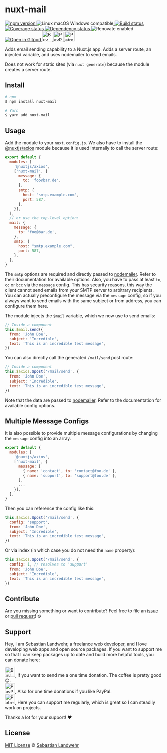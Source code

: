 <!-- TITLE/ -->
# nuxt-mail
<!-- /TITLE -->

<!-- BADGES/ -->
  <p>
    <a href="https://npmjs.org/package/nuxt-mail">
      <img
        src="https://img.shields.io/npm/v/nuxt-mail.svg"
        alt="npm version"
      >
    </a><img src="https://img.shields.io/badge/os-linux%20%7C%C2%A0macos%20%7C%C2%A0windows-blue" alt="Linux macOS Windows compatible"><a href="https://github.com/mathe42/nuxt-mail/actions">
      <img
        src="https://github.com/mathe42/nuxt-mail/workflows/build/badge.svg"
        alt="Build status"
      >
    </a><a href="https://codecov.io/gh/mathe42/nuxt-mail">
      <img
        src="https://codecov.io/gh/mathe42/nuxt-mail/branch/master/graph/badge.svg"
        alt="Coverage status"
      >
    </a><a href="https://david-dm.org/mathe42/nuxt-mail">
      <img src="https://img.shields.io/david/mathe42/nuxt-mail" alt="Dependency status">
    </a><img src="https://img.shields.io/badge/renovate-enabled-brightgreen" alt="Renovate enabled"><br/><a href="https://gitpod.io/#https://github.com/mathe42/nuxt-mail">
      <img src="https://gitpod.io/button/open-in-gitpod.svg" alt="Open in Gitpod">
    </a><a href="https://www.buymeacoffee.com/dword">
      <img
        src="https://www.buymeacoffee.com/assets/img/guidelines/download-assets-sm-2.svg"
        alt="Buy Me a Coffee"
        height="32"
      >
    </a><a href="https://paypal.me/SebastianLandwehr">
      <img
        src="https://dword-design.de/images/paypal.svg"
        alt="PayPal"
        height="32"
      >
    </a><a href="https://www.patreon.com/dworddesign">
      <img
        src="https://dword-design.de/images/patreon.svg"
        alt="Patreon"
        height="32"
      >
    </a>
</p>
<!-- /BADGES -->

<!-- DESCRIPTION/ -->
Adds email sending capability to a Nuxt.js app. Adds a server route, an injected variable, and uses nodemailer to send emails.
<!-- /DESCRIPTION -->

Does not work for static sites (via `nuxt generate`) because the module creates a server route.

<!-- INSTALL/ -->
## Install

```bash
# npm
$ npm install nuxt-mail

# Yarn
$ yarn add nuxt-mail
```
<!-- /INSTALL -->

## Usage

Add the module to your `nuxt.config.js`. We also have to install the [@nuxtjs/axios](https://www.npmjs.com/package/@nuxtjs/axios) module because it is used internally to call the server route:
```js
export default {
  modules: [
    '@nuxtjs/axios',
    ['nuxt-mail', {
      message: {
        to: 'foo@bar.de',
      },
      smtp: {
        host: "smtp.example.com",
        port: 587,
      },
    }],
  ],
  // or use the top-level option:
  mail: {
    message: {
      to: 'foo@bar.de',
    },
    smtp: {
      host: "smtp.example.com",
      port: 587,
    },
  },
}
```

The `smtp` options are required and directly passed to [nodemailer](https://nodemailer.com/smtp/). Refer to their documentation for available options. Also, you have to pass at least `to`, `cc` or `bcc` via the `message` config. This has security reasons, this way the client cannot send emails from your SMTP server to arbitrary recipients. You can actually preconfigure the message via the `message` config, so if you always want to send emails with the same subject or from address, you can configure them here.

The module injects the `$mail` variable, which we now use to send emails:

```js
// Inside a component
this.$mail.send({
  from: 'John Doe',
  subject: 'Incredible',
  text: 'This is an incredible test message',
})
```

You can also directly call the generated `/mail/send` post route:

```js
// Inside a component
this.$axios.$post('/mail/send', {
  from: 'John Doe',
  subject: 'Incredible',
  text: 'This is an incredible test message',
})
```

Note that the data are passed to [nodemailer](https://nodemailer.com/message/). Refer to the documentation for available config options.

## Multiple Message Configs

It is also possible to provide multiple message configurations by changing the `message` config into an array.

```js
export default {
  modules: [
    '@nuxtjs/axios',
    ['nuxt-mail', {
      message: [
        { name: 'contact', to: 'contact@foo.de' },
        { name: 'support', to: 'support@foo.de' },
      ],
      ...
    }],
  ],
}
```

Then you can reference the config like this:

```js
this.$axios.$post('/mail/send', {
  config: 'support',
  from: 'John Doe',
  subject: 'Incredible',
  text: 'This is an incredible test message',
})
```

Or via index (in which case you do not need the `name` property):

```js
this.$axios.$post('/mail/send', {
  config: 1, // resolves to 'support'
  from: 'John Doe',
  subject: 'Incredible',
  text: 'This is an incredible test message',
})
```

<!-- LICENSE/ -->
## Contribute

Are you missing something or want to contribute? Feel free to file an [issue](https://github.com/mathe42/nuxt-mail/issues) or [pull request](https://github.com/mathe42/nuxt-mail/pulls)! ⚙️

## Support

Hey, I am Sebastian Landwehr, a freelance web developer, and I love developing web apps and open source packages. If you want to support me so that I can keep packages up to date and build more helpful tools, you can donate here:

<p>
  <a href="https://www.buymeacoffee.com/dword">
    <img
      src="https://www.buymeacoffee.com/assets/img/guidelines/download-assets-sm-2.svg"
      alt="Buy Me a Coffee"
      height="32"
    >
  </a>&nbsp;If you want to send me a one time donation. The coffee is pretty good 😊.<br/>
  <a href="https://paypal.me/SebastianLandwehr">
    <img
      src="https://dword-design.de/images/paypal.svg"
      alt="PayPal"
      height="32"
    >
  </a>&nbsp;Also for one time donations if you like PayPal.<br/>
  <a href="https://www.patreon.com/dworddesign">
    <img
      src="https://dword-design.de/images/patreon.svg"
      alt="Patreon"
      height="32"
    >
  </a>&nbsp;Here you can support me regularly, which is great so I can steadily work on projects.
</p>

Thanks a lot for your support! ❤️

## License

[MIT License](https://opensource.org/licenses/MIT) © [Sebastian Landwehr](https://dword-design.de)
<!-- /LICENSE -->
